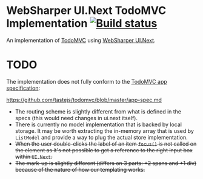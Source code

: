 # WebSharper UI.Next TodoMVC Implementation [![Build status](https://ci.appveyor.com/api/projects/status/b4nx4nvahm7r4guo?svg=true)](https://ci.appveyor.com/project/Jand42/samples-todomvc)

An implementation of [TodoMVC](https://www.todomvc.com/) using [WebSharper UI.Next](https://intellifactory.github.io/websharper.ui.next).

# TODO

The implementation does not fully conform to the [TodoMVC app specification](https://github.com/tastejs/todomvc/blob/master/app-spec.md):

https://github.com/tastejs/todomvc/blob/master/app-spec.md

* The routing scheme is slightly different from what is defined in the specs (this would need changes in ui.next itself).
* There is currently no model implementation that is backed by local storage. It may be worth extracting the in-memory array that is used by `ListModel` and provide a way to plug the actual store implementation.
* ~~When the user double-clicks the label of an item `focus()` is not called on the element as it's not possible to get a reference to the right input box within `UI.Next`.~~
* ~~The mark-up is slightly different (differs on 3 parts: +2 spans and +1 div) because of the nature of how our templating works.~~
